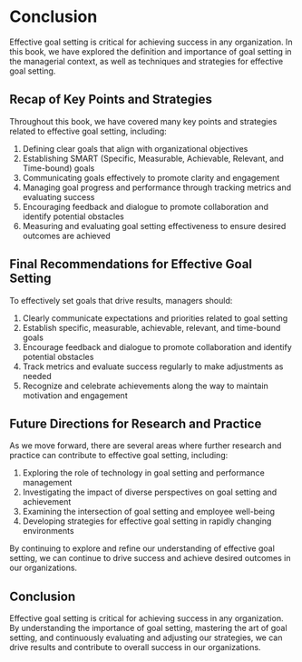 # Conclusion

Effective goal setting is critical for achieving success in any organization. In this book, we have explored the definition and importance of goal setting in the managerial context, as well as techniques and strategies for effective goal setting.

Recap of Key Points and Strategies
----------------------------------

Throughout this book, we have covered many key points and strategies related to effective goal setting, including:

1. Defining clear goals that align with organizational objectives
2. Establishing SMART (Specific, Measurable, Achievable, Relevant, and Time-bound) goals
3. Communicating goals effectively to promote clarity and engagement
4. Managing goal progress and performance through tracking metrics and evaluating success
5. Encouraging feedback and dialogue to promote collaboration and identify potential obstacles
6. Measuring and evaluating goal setting effectiveness to ensure desired outcomes are achieved

Final Recommendations for Effective Goal Setting
------------------------------------------------

To effectively set goals that drive results, managers should:

1. Clearly communicate expectations and priorities related to goal setting
2. Establish specific, measurable, achievable, relevant, and time-bound goals
3. Encourage feedback and dialogue to promote collaboration and identify potential obstacles
4. Track metrics and evaluate success regularly to make adjustments as needed
5. Recognize and celebrate achievements along the way to maintain motivation and engagement

Future Directions for Research and Practice
-------------------------------------------

As we move forward, there are several areas where further research and practice can contribute to effective goal setting, including:

1. Exploring the role of technology in goal setting and performance management
2. Investigating the impact of diverse perspectives on goal setting and achievement
3. Examining the intersection of goal setting and employee well-being
4. Developing strategies for effective goal setting in rapidly changing environments

By continuing to explore and refine our understanding of effective goal setting, we can continue to drive success and achieve desired outcomes in our organizations.

Conclusion
----------

Effective goal setting is critical for achieving success in any organization. By understanding the importance of goal setting, mastering the art of goal setting, and continuously evaluating and adjusting our strategies, we can drive results and contribute to overall success in our organizations.